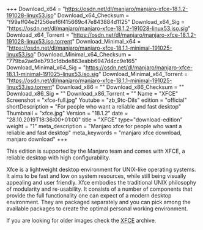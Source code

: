 +++
Download_x64 = "https://osdn.net/dl/manjaro/manjaro-xfce-18.1.2-191028-linux53.iso"
Download_x64_Checksum = "f99aff04e2f256eef6f415669c47e843884d1125"
Download_x64_Sig = "https://osdn.net/dl/manjaro/manjaro-xfce-18.1.2-191028-linux53.iso.sig"
Download_x64_Torrent = "https://osdn.net/dl/manjaro/manjaro-xfce-18.1.2-191028-linux53.iso.torrent"
Download_Minimal_x64 = "https://osdn.net/dl/manjaro/manjaro-xfce-18.1.1-minimal-191025-linux53.iso"
Download_Minimal_x64_Checksum = "779ba2ae9eb793c1dbde863eabb6947d4cc9e165"
Download_Minimal_x64_Sig = "https://osdn.net/dl/manjaro/manjaro-xfce-18.1.1-minimal-191025-linux53.iso.sig"
Download_Minimal_x64_Torrent = "https://osdn.net/dl/manjaro/manjaro-xfce-18.1.1-minimal-191025-linux53.iso.torrent"
Download_x86 = ""
Download_x86_Checksum = ""
Download_x86_Sig = ""
Download_x86_Torrent = ""
Name = "XFCE"
Screenshot = "xfce-full.jpg"
Youtube = "zb_9tc-DiIs"
edition = "official"
shortDescription = "For people who want a reliable and fast desktop"
Thumbnail = "xfce.jpg"
Version = "18.1.2"
date = "28.10.2019T18:36:00+01:00"
title = "XFCE"
type="download-edition"
weight = "1"
meta_description = "Manjaro xfce for people who want a reliable and fast desktop"
meta_keywords = "manjaro xfce download, manjaro download"
+++

This edition is supported by the Manjaro team and comes with XFCE, a reliable desktop with high configurability.

Xfce is a lightweight desktop environment for UNIX-like operating systems. It aims to be fast and low on system resources, while still being visually appealing and user friendly. Xfce embodies the traditional UNIX philosophy of modularity and re-usability. It consists of a number of components that provide the full functionality one can expect of a modern desktop environment. They are packaged separately and you can pick among the available packages to create the optimal personal working environment.

If you are looking for older images check the [XFCE](https://osdn.net/projects/manjaro/storage/z_release_archive/xfce) archive.


